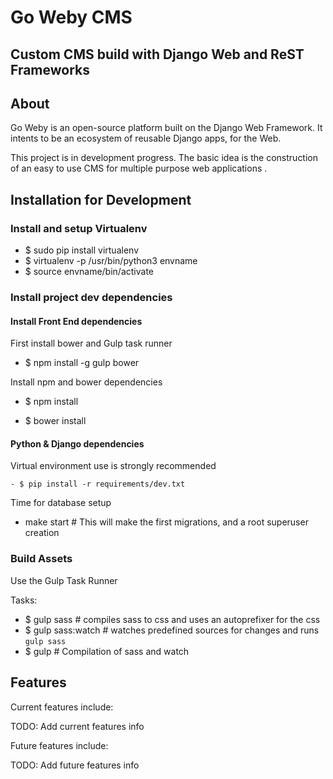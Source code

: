 # Go Weby CMS

## Custom CMS build with Django Web and ReST Frameworks

About
------

Go Weby is an open-source platform built on the Django Web Framework.
It intents to be an ecosystem of reusable Django apps, for the Web.

This project is in development progress. The basic idea is the construction of an easy to use
CMS for multiple purpose web applications  .


Installation for Development
---------------
### Install and setup Virtualenv

- $ sudo pip install virtualenv
- $ virtualenv -p /usr/bin/python3 envname
- $ source envname/bin/activate

### Install project dev dependencies

#### Install Front End dependencies

First install bower and Gulp task runner

  - $ npm install -g gulp bower

Install npm and bower dependencies

  - $ npm install

  - $ bower install

#### Python & Django dependencies

  Virtual environment use is strongly recommended

    - $ pip install -r requirements/dev.txt

  Time for database setup

  - make start # This will make the first migrations, and a root superuser creation


### Build Assets

Use the Gulp Task Runner

Tasks:

- $ gulp sass # compiles sass to css and uses an autoprefixer for the css
- $ gulp sass:watch # watches predefined sources for changes and runs `gulp sass`
- $ gulp # Compilation of sass and watch


Features
---------

Current features include:

  TODO: Add current features info


Future features include:

  TODO: Add future features info
